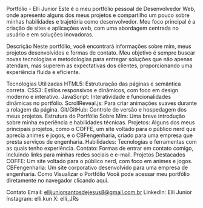 Portfólio - Elli Junior
Este é o meu portfólio pessoal de Desenvolvedor Web, onde apresento alguns dos meus projetos e compartilho um pouco sobre minhas habilidades e trajetória como desenvolvedor. Meu foco principal é a criação de sites e aplicações web, com uma abordagem centrada no usuário e em soluções inovadoras.

Descrição
Neste portfólio, você encontrará informações sobre mim, meus projetos desenvolvidos e formas de contato. Meu objetivo é sempre buscar novas tecnologias e metodologias para entregar soluções que não apenas atendam, mas superem as expectativas dos clientes, proporcionando uma experiência fluida e eficiente.

Tecnologias Utilizadas
HTML5: Estruturação das páginas e semântica correta.
CSS3: Estilos responsivos e dinâmicos, com foco em design moderno e interativo.
JavaScript: Interatividade e funcionalidades dinâmicas no portfólio.
ScrollReveal.js: Para criar animações suaves durante a rolagem da página.
Git/GitHub: Controle de versão e hospedagem dos meus projetos.
Estrutura do Portfólio
Sobre Mim: Uma breve introdução sobre minha experiência e habilidades técnicas.
Projetos: Alguns dos meus principais projetos, como o COFFE, um site voltado para o público nerd que aprecia animes e jogos, e o CBFengenharia, criado para uma empresa que presta serviços de engenharia.
Habilidades: Tecnologias e ferramentas com as quais tenho experiência.
Contato: Formas de entrar em contato comigo, incluindo links para minhas redes sociais e e-mail.
Projetos Destacados
COFFE: Um site voltado para o público nerd, com foco em animes e jogos.
CBFengenharia: Um site corporativo desenvolvido para uma empresa de engenharia.
Como Visualizar o Portfólio
Você pode acessar meu portfólio diretamente no navegador clicando aqui.

Contato
Email: ellijuniorsantosdejesus8@gmail.com.br
LinkedIn: Elli Junior
Instagram: elli.kun
X: elli_JRs